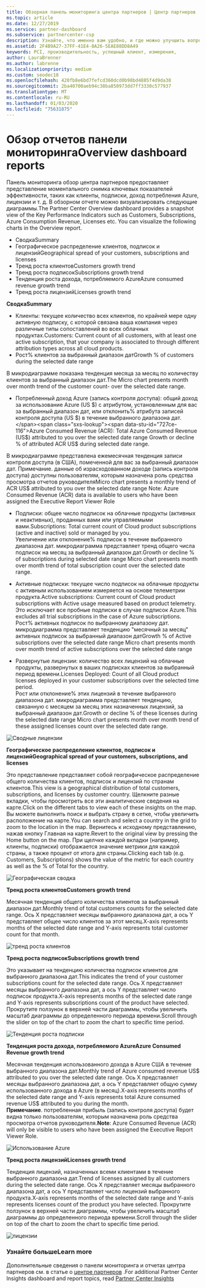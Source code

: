 ```yaml
---
title: Обзорная панель мониторинга центра партнеров | Центр партнеров
ms.topic: article
ms.date: 12/27/2019
ms.service: partner-dashboard
ms.subservice: partnercenter-csp
description: Узнайте, что именно вам удобно, и где можно улучшить вопросы продаж и развертывания и разработки клиентов.
ms.assetid: 2F4B9A27-37FF-41E4-8A26-5EAE88DD8A49
keywords: PCI, производительность, успешный клиент, измерения,
author: LauraBrenner
ms.author: labrenne
ms.localizationpriority: medium
ms.custom: seodec18
ms.openlocfilehash: 420fb8e6bd7fefcd360dcd0b98bd4885f4d9da38
ms.sourcegitcommit: 2ba40700aeb94c38ba850973dd7ff3330c577937
ms.translationtype: MT
ms.contentlocale: ru-RU
ms.lasthandoff: 01/03/2020
ms.locfileid: "75631875"
---
```

# <a name="overview-dashboard-reports"></a><span data-ttu-id="727ce-104">Обзор отчетов панели мониторинга</span><span class="sxs-lookup"><span data-stu-id="727ce-104">Overview dashboard reports</span></span> 
 
<span data-ttu-id="727ce-105">Панель мониторинга обзор центра партнеров предоставляет представление моментального снимка ключевых показателей эффективности, таких как клиенты, подписки, доход потребления Azure, лицензии и т. д. В обзорном отчете можно визуализировать следующие диаграммы.</span><span class="sxs-lookup"><span data-stu-id="727ce-105">The Partner Center Overview dashboard provides a snapshot view of the Key Performance Indicators such as Customers, Subscriptions, Azure Consumption Revenue, Licenses etc. You can visualize the following charts in the Overview report.</span></span> 

- <span data-ttu-id="727ce-106">Сводка</span><span class="sxs-lookup"><span data-stu-id="727ce-106">Summary</span></span>  
- <span data-ttu-id="727ce-107">Географическое распределение клиентов, подписок и лицензий</span><span class="sxs-lookup"><span data-stu-id="727ce-107">Geographical spread of your customers, subscriptions and licenses</span></span>  
- <span data-ttu-id="727ce-108">Тренд роста клиентов</span><span class="sxs-lookup"><span data-stu-id="727ce-108">Customers growth trend</span></span> 
- <span data-ttu-id="727ce-109">Тренд роста подписок</span><span class="sxs-lookup"><span data-stu-id="727ce-109">Subscriptions growth trend</span></span> 
- <span data-ttu-id="727ce-110">Тенденция роста дохода, потребляемого Azure</span><span class="sxs-lookup"><span data-stu-id="727ce-110">Azure consumed revenue growth trend</span></span> 
- <span data-ttu-id="727ce-111">Тренд роста лицензий</span><span class="sxs-lookup"><span data-stu-id="727ce-111">Licenses growth trend</span></span> 

<span data-ttu-id="727ce-112">**Сводка**</span><span class="sxs-lookup"><span data-stu-id="727ce-112">**Summary**</span></span>

- <span data-ttu-id="727ce-113">Клиенты: текущее количество всех клиентов, по крайней мере одну активную подписку, с которой связана ваша компания через различные типы сопоставлений во всех облачных продуктах.</span><span class="sxs-lookup"><span data-stu-id="727ce-113">Customers: Current count of all customers, with at least one active subscription, that your company is associated to through different attribution types across all cloud products.</span></span> 
- <span data-ttu-id="727ce-114">Рост% клиентов за выбранный диапазон дат</span><span class="sxs-lookup"><span data-stu-id="727ce-114">Growth % of customers during the selected date range</span></span> 

<span data-ttu-id="727ce-115">В микродиаграмме показана тенденция месяца за месяц по количеству клиентов за выбранный диапазон дат.</span><span class="sxs-lookup"><span data-stu-id="727ce-115">The Micro chart presents month over month trend of the customer count-  over the selected date range.</span></span> 

 
- <span data-ttu-id="727ce-116">Потребленный доход Azure (запись контроля доступа): общий доход за использование Azure (US $) с атрибутом, установленным для вас за выбранный диапазон дат, или отклонить% атрибута записей контроля доступа (US $) в течение выбранного диапазона дат.</span><span class="sxs-lookup"><span data-stu-id="727ce-116">Azure Consumed Revenue (ACR): Total Azure Consumed Revenue (US$) attributed to you over the selected date range Growth or decline % of attributed ACR US$ during selected date range.</span></span>

<span data-ttu-id="727ce-117">В микродиаграмме представлена ежемесячная тенденция записи контроля доступа (в США), помеченной для вас за выбранный диапазон дат. Примечание. данные об израсходованном доходе (запись контроля доступа) доступны пользователям, которым назначена роль средства просмотра отчетов руководителя</span><span class="sxs-lookup"><span data-stu-id="727ce-117">Micro chart presents a monthly trend of ACR US$ attributed to you over the selected date range Note: Azure Consumed Revenue (ACR) data is available to users who have been assigned the Executive Report Viewer Role</span></span> 
 
- <span data-ttu-id="727ce-118">Подписки: общее число подписок на облачные продукты (активных и неактивных), проданных вами или управляемыми вами.</span><span class="sxs-lookup"><span data-stu-id="727ce-118">Subscriptions: Total current count of Cloud product subscriptions (active and inactive) sold or managed by you.</span></span>  
<span data-ttu-id="727ce-119">Увеличение или отклонение% подписок в течение выбранного диапазона дат. микродиаграмма представляет тренд общего числа подписок на месяц за выбранный диапазон дат.</span><span class="sxs-lookup"><span data-stu-id="727ce-119">Growth or decline % of subscriptions during selected date range Micro chart presents month over month trend of total subscription count over the selected date range.</span></span> 
 
- <span data-ttu-id="727ce-120">Активные подписки: текущее число подписок на облачные продукты с активным использованием измеряется на основе телеметрии продукта.</span><span class="sxs-lookup"><span data-stu-id="727ce-120">Active subscriptions: Current count of Cloud product subscriptions with Active usage measured based on product telemetry.</span></span> <span data-ttu-id="727ce-121">Это исключает все пробные подписки в случае подписок Azure.</span><span class="sxs-lookup"><span data-stu-id="727ce-121">This excludes all trial subscriptions in the case of Azure subscriptions.</span></span>  
<span data-ttu-id="727ce-122">Рост% активных подписок по выбранному диапазону дат. микродиаграмма представляет тенденцию "месячный за месяц" активных подписок за выбранный диапазон дат</span><span class="sxs-lookup"><span data-stu-id="727ce-122">Growth % of Active subscriptions over the selected date range Micro chart presents month over month trend of active subscriptions over the selected date range</span></span> 
 
- <span data-ttu-id="727ce-123">Развернутые лицензии: количество всех лицензий на облачные продукты, развернутых в ваших подписках клиентов за выбранный период времени.</span><span class="sxs-lookup"><span data-stu-id="727ce-123">Licenses Deployed: Count of all Cloud product licenses deployed in your customer subscriptions over the selected time period.</span></span>  
<span data-ttu-id="727ce-124">Рост или отклонение% этих лицензий в течение выбранного диапазона дат. микродиаграмма представляет тенденцию, связанную с месяцем за месяц этих назначенных лицензий, за выбранный диапазон дат.</span><span class="sxs-lookup"><span data-stu-id="727ce-124">Growth or decline % of these licenses during the selected date range Micro chart presents month over month trend of these assigned licenses count over the selected date range.</span></span>

![Сводные лицензии](images/pci/summary.png)

<span data-ttu-id="727ce-126">**Географическое распределение клиентов, подписок и лицензий**</span><span class="sxs-lookup"><span data-stu-id="727ce-126">**Geographical spread of your customers, subscriptions, and licenses**</span></span> 

<span data-ttu-id="727ce-127">Это представление представляет собой географическое распределение общего количества клиентов, подписок и лицензий по странам клиентов.</span><span class="sxs-lookup"><span data-stu-id="727ce-127">This view is a geographical distribution of total customers, subscriptions, and licenses by customer country.</span></span> <span data-ttu-id="727ce-128">Щелкните разные вкладки, чтобы просмотреть все эти аналитические сведения на карте.</span><span class="sxs-lookup"><span data-stu-id="727ce-128">Click on the different tabs to view each of these insights on the map.</span></span> <span data-ttu-id="727ce-129">Вы можете выполнить поиск и выбрать страну в сетке, чтобы увеличить расположение на карте.</span><span class="sxs-lookup"><span data-stu-id="727ce-129">You can search and select a country in the grid to zoom to the location in the map.</span></span> <span data-ttu-id="727ce-130">Вернитесь к исходному представлению, нажав кнопку Главная на карте.</span><span class="sxs-lookup"><span data-stu-id="727ce-130">Revert to the original view by pressing the Home button on the map.</span></span> <span data-ttu-id="727ce-131">При щелчке каждой вкладки (например, клиенты, подписки) отображается значение метрики для каждой страны, а также процент от итога для страны.</span><span class="sxs-lookup"><span data-stu-id="727ce-131">Clicking each tab (e.g. Customers, Subscriptions) shows the value of the metric for each country as well as the % of Total for the country.</span></span>  

![Географическая сводка](images/pci/geosummary.png)

<span data-ttu-id="727ce-133">**Тренд роста клиентов**</span><span class="sxs-lookup"><span data-stu-id="727ce-133">**Customers growth trend**</span></span>

<span data-ttu-id="727ce-134">Месячная тенденция общего количества клиентов за выбранный диапазон дат.</span><span class="sxs-lookup"><span data-stu-id="727ce-134">Monthly trend of total customers counts for the selected date range.</span></span> <span data-ttu-id="727ce-135">Ось X представляет месяцы выбранного диапазона дат, а ось Y представляет общее число клиентов за этот месяц.</span><span class="sxs-lookup"><span data-stu-id="727ce-135">X-axis represents months of the selected date range and Y-axis represents total customer count for that month.</span></span> 

![тренд роста клиентов](images/pci/customergrowth.png)

<span data-ttu-id="727ce-137">**Тренд роста подписок**</span><span class="sxs-lookup"><span data-stu-id="727ce-137">**Subscriptions growth trend**</span></span>

<span data-ttu-id="727ce-138">Это указывает на тенденцию количества подписок клиентов для выбранного диапазона дат.</span><span class="sxs-lookup"><span data-stu-id="727ce-138">This indicates the trend of your customer subscriptions count for the selected date range.</span></span> <span data-ttu-id="727ce-139">Ось X представляет месяцы выбранного диапазона дат, а ось Y представляет число подписок продукта.</span><span class="sxs-lookup"><span data-stu-id="727ce-139">X-axis represents months of the selected date range and Y-axis represents subscriptions count of the product have selected.</span></span> <span data-ttu-id="727ce-140">Прокрутите ползунок в верхней части диаграммы, чтобы увеличить масштаб диаграммы до определенного периода времени.</span><span class="sxs-lookup"><span data-stu-id="727ce-140">Scroll through the slider on top of the chart to zoom the chart to specific time period.</span></span> 

![Тенденция роста подписки](images/pci/subscriptiongrowth.png)

<span data-ttu-id="727ce-142">**Тенденция роста дохода, потребляемого Azure**</span><span class="sxs-lookup"><span data-stu-id="727ce-142">**Azure Consumed Revenue growth trend**</span></span>

<span data-ttu-id="727ce-143">Месячная тенденция использованного дохода в Azure США в течение выбранного диапазона дат.</span><span class="sxs-lookup"><span data-stu-id="727ce-143">Monthly trend of Azure consumed revenue US$ attributed to you over the selected date range.</span></span> <span data-ttu-id="727ce-144">Ось X представляет месяцы выбранного диапазона дат, а ось Y представляет общую сумму использованного дохода в Azure (в месяц).</span><span class="sxs-lookup"><span data-stu-id="727ce-144">X-axis represents months of the selected date range and Y-axis represents total Azure consumed revenue US$ attributed to you during the month.</span></span>   
<span data-ttu-id="727ce-145">**Примечание**. потребленная прибыль (запись контроля доступа) будет видна только пользователям, которым назначена роль средства просмотра отчетов руководителя.</span><span class="sxs-lookup"><span data-stu-id="727ce-145">**Note**: Azure Consumed Revenue (ACR) will only be visible to users who have been assigned the Executive Report Viewer Role.</span></span> 

![Использование Azure](images/pci/azureconsumed.png)

<span data-ttu-id="727ce-147">**Тренд роста лицензий**</span><span class="sxs-lookup"><span data-stu-id="727ce-147">**Licenses growth trend**</span></span>
 
<span data-ttu-id="727ce-148">Тенденция лицензий, назначенных всеми клиентами в течение выбранного диапазона дат.</span><span class="sxs-lookup"><span data-stu-id="727ce-148">Trend of licenses assigned by all customers during the selected date range.</span></span> <span data-ttu-id="727ce-149">Ось X представляет месяцы выбранного диапазона дат, а ось Y представляет число лицензий выбранного продукта.</span><span class="sxs-lookup"><span data-stu-id="727ce-149">X-axis represents months of the selected date range and Y-axis represents licenses count of the product you have selected.</span></span> <span data-ttu-id="727ce-150">Прокрутите ползунок в верхней части диаграммы, чтобы увеличить масштаб диаграммы до определенного периода времени.</span><span class="sxs-lookup"><span data-stu-id="727ce-150">Scroll through the slider on top of the chart to zoom the chart to specific time period.</span></span>  

![лицензии](images/pci/licensesgrowth.png)

### <a name="learn-more"></a><span data-ttu-id="727ce-152">Узнайте больше</span><span class="sxs-lookup"><span data-stu-id="727ce-152">Learn more</span></span>

<span data-ttu-id="727ce-153">Дополнительные сведения о панели мониторинга и отчетах центра партнеров см. в статье о [центре партнеров](partner-center-insights.md) .</span><span class="sxs-lookup"><span data-stu-id="727ce-153">For additional Partner Center Insights dashboard and report topics, read [Partner Center Insights](partner-center-insights.md)</span></span>